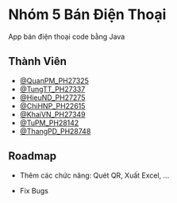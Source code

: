 
# Nhóm 5 Bán Điện Thoại

App bán điện thoại code bằng Java


## Thành Viên

- [@QuanPM_PH27325](https://github.com/Nyaruko166-EDU)
- [@TungTT_PH27337](https://github.com/tungttph27337)
- [@HieuND_PH27275](https://github.com/hieundph27275)
- [@ChiHNP_PH22615](https://github.com/HoangChi123)
- [@KhaiVN_PH27349](https://github.com/VuNgocKhai)
- [@TuPM_PH28142](https://github.com/tupmph28142)
- [@ThangPD_PH28748](idk)

## Roadmap

- Thêm các chức năng: Quét QR, Xuất Excel, ...

- Fix Bugs

